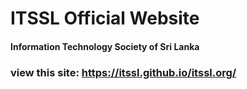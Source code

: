 # ITSSL Official Website
#### Information Technology Society of Sri Lanka

### view this site: https://itssl.github.io/itssl.org/
